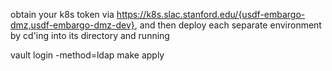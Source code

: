 obtain your k8s token via https://k8s.slac.stanford.edu/{usdf-embargo-dmz,usdf-embargo-dmz-dev}, and then deploy each separate environment by cd'ing into its directory and running

vault login -method=ldap 
make apply


